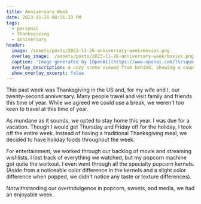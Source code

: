 ```yaml
---
title: Anniversary Week
date: 2023-11-26 08:56:33 PM
tags:
  - personal
  - Thanksgiving
  - anniversary
header:
  image: /assets/posts/2023-11-26-anniversary-week/movies.png
  overlay_image:  /assets/posts/2023-11-26-anniversary-week/movies.png
  caption: 'Image generated by [OpenAI](https://www.openai.com/)&rsquo;s DALL·E via ChatGPT.'
  overlay_description: A cozy scene viewed from behind, showing a couple sitting together on a sofa in a darkened room, watching movies and eating popcorn. The room should have a warm, inviting atmosphere, with the focus on the back of the couple as they are engrossed in a movie on a screen out of view. Include elements like a comfortable sofa, a bowl of popcorn, soft blankets, ambient lighting, and a feeling of intimacy and contentment. The setting should evoke a sense of relaxation and togetherness, suitable for a blog about personal experiences and holidays spent at home.
  show_overlay_excerpt: false
---
```


This past week was Thanksgiving in the US and, for my wife and I, our twenty-second anniversary. Many people travel and visit family and friends this time of year. While we agreed we could use a break, we weren't too keen to travel at this time of year.

As mundane as it sounds, we opted to stay home this year. I was due for a vacation. Though I would get Thursday and Friday off for the holiday, I took off the entire week. Instead of having a traditional Thanksgiving meal, we decided to have holiday foods throughout the week.

For entertainment, we worked through our backlog of movie and streaming wishlists. I lost track of everything we watched, but my popcorn machine got quite the workout. I even went through all the specialty popcorn kernels. (Aside from a noticeable color difference in the kernels and a slight color difference when popped, we didn't notice any taste or texture differences).

Notwithstanding our overindulgence in popcorn, sweets, and media, we had an enjoyable week.
